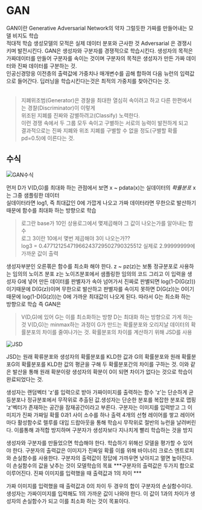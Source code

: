 # GAN
GAN이란 Generative Adversarial Network의 약자 그럴듯한 가짜를 만들어내는 모델 비지도 학습  </br>
적대적 학습 생성모델의 모적은 실제 데이터 분포와 근사한 것
Adversarial 은 경쟁시키며 발전시킨다.
GAN은 생성자와 구분자를 경쟁적으로 학습시킨다.
생성자의 목적은 가짜데이터를 만들어 구분자를 속이는 것이며 구분자의 목적은 생성자가 만든
가짜 데이터와 진짜 데이터를 구분하는 것.</br>
인공신경망응 이전층의 출력값에 가중치나 매개변수를 곱해 합하여 다음 뉴런의 입력값으로 들어간다.
딥러닝을 학습시킨다는것은 최적의 가중치를 찾아간다는 것. </br></br>

> 지폐위조범(Generator)은 경찰을 최대한 열심히 속이려고 하고 다른 한편에서는 경찰(Discriminator)이 이렇게 </br>
위조된 지폐를 진짜와 감별하려고(Classify) 노력한다.</br>
이런 경쟁 속에서 두 그룹 모두 속이고 구별하는 서로의 능력이 발전하게 되고 </br>
결과적으로는 진짜 지폐와 위조 지폐를 구별할 수 없을 정도(구별할 확률 pd=0.5)에 이른다는 것.</br>

## 수식

![GAN수식](https://user-images.githubusercontent.com/43857226/62433664-544c0880-b770-11e9-8d44-c66a6546ee8f.png)

먼저 D가 V(D,G)를 최대화 하는 관점에서 보면 x ~ pdata(x)는 실데이터의 *확률분포* x는 그중 샘플링한 데이터 </br>
실데이터라면 log1, 즉 최대값인 0에 가깝게 나오고 가짜 데이터라면 무한으로 발산하기 때문에 
함수를 최대화 하는 방향으로 학습</br>

> 로그란 base가 10인 상용로그에서 몇제곱해야 그 값이 나오는가를 알아내는 함수 </br>
로그 3이란 10에서 몇번 제곱해야 3이 나오는가?? </br>
log3 = 0.47712125471966243729502790325512 실제로 2.99999999에 가까운 값이 출력

생성자부분인 오른쪾은 함수를 최소화 해야 한다. z ~ pz(z)는 보통 정규분포로 사용하는 임의의 노이즈 분포
z는 노이즈분포에서 샘플링한 임의의 코드 그리고 이 입력을 생성자 G에 넣어 만든 데이터를 판별자가 속아 넘어가서
진짜로 판별되면 log(1-D(G(z))) 이기때문에 D(G(z))이며 무한으로 발산하고 판별자를 속이지 못하면 D(G(z))는 
0이기 때문에 log(1-D(G(z)))는 0에 가까운 최대값이 나오게 된다. 따라서 G는 최소화 하는 방향으로 학습 즉
GAN은
> V(D,G)에 있어 G는 이를 최소화하는 방향 D는 최대화 하는 방향으로 가게 하는 것
V(D,G)는 minmax하는 과정이 G가 만드는 확률분포와 오리지날 데이터의 확률분포의 차이를 줄여나가는 것.
확률분포의 차이를 계산하기 위해 JSD를 사용 

![JSD](https://user-images.githubusercontent.com/43857226/62434828-f1a93b80-b774-11e9-864c-78be84e59aec.png)

JSD는 원래 확류분포와 생성자의 확률분포를 KLD한 값과 G의 확률분포와 원래 확률분포G의 확률분포를 KLD한 값의
평균을 구해 두 확률분포간의 차이를 구하는 것.
이와 같은 발산을 통해 원래 확분이랑 생성자의 확분이 0이 되면 차이가 없다는 것으로 학습이 완료되었다는 것.

생성자는 랜덤벡터 'z'를 입력으로 받아 가짜이미지를 출력하는 함수 
'z'는 단순하게 균등분포나 정규분포에서 무작위로 추출된 값.생성자는 단순한 분포를 복잡한 분포로 맵핑
'z'벡터가 존재하는 공간을 잠재공간이라고 부른다. 
구분자는 이미지를 입력받고 그 이미지가 진짜 가짜일 확률 0과1 사이 소수를 하나 출력
4개의 선형 레이어를 쌓고 레이어 마다 활성함수로 렐루를 대입
드랍아웃을 통해 학습시 무작위로 절반의 뉴런을 날려버린다. 이를통해 과적합 방지하며
구분자가 생성자보다 지나치게 빨리 학습하는 것을 방지</br>

생성자와 구분자를 만들었으면 학습해야 한다. 학습하기 위해선 모델을 평가할 수 있어야 한다.
구분자의 출력값은 이미지가 진짜일 확률 이를 위해 바이너리 크로스 엔트로피와 손실함수를 사용한다.
구분자의 출력값이 정답에 가까우면 낮아지고 멀면 높아진다. 이 손실함수의 값을 낮추는 것이 모델학습의 목표
***구분자의 출력값은 두가지 합으로 이루어진다. 진짜 이미지를 입력했을 때 출력값과 1의 차이 ***

가짜 이미지를 입력했을 때 출력값과 0의 차이 두 경우의 합이 구분자의 손실함수이다. </br>
생성자는 가짜이미지를 입력해도 1의 가까운 값이 나와야 한다. 이 값이 1과의 차이가 생성자의 손실함수가 되고
이를 최소화 하는 것이 목표이다.
